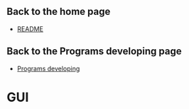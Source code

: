 ## Back to the home page
- [README](../../README.md)

## Back to the Programs developing page
- [Programs developing](../README.md)

# GUI

